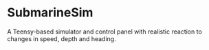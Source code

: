 # SubmarineSim
A Teensy-based simulator and control panel with realistic reaction to changes in speed, depth and heading.
